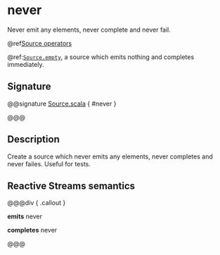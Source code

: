 # never

Never emit any elements, never complete and never fail.

@ref[Source operators](../index.md#source-operators)

@ref:[`Source.empty`](empty.md), a source which emits nothing and completes immediately.

## Signature

@@signature [Source.scala](/akka-stream/src/main/scala/akka/stream/scaladsl/Source.scala) { #never }

@@@

## Description

Create a source which never emits any elements, never completes and never failes. Useful for tests.

## Reactive Streams semantics

@@@div { .callout }

**emits** never

**completes** never

@@@
